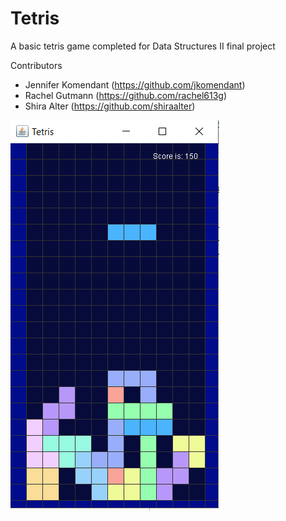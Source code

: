# Tetris

A basic tetris game completed for Data Structures II final project

Contributors
* Jennifer Komendant (https://github.com/jkomendant)
* Rachel Gutmann (https://github.com/rachel613g)
* Shira Alter (https://github.com/shiraalter)

![Alt](screenshots/tetris_screenshot.PNG)


